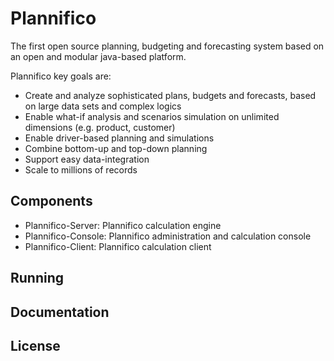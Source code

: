 Plannifico
==========

The first open source planning, budgeting and forecasting system based on an open and modular java-based platform.

Plannifico key goals are:
* Create and analyze sophisticated plans, budgets and forecasts, based on large data sets and complex logics
* Enable what-if analysis and scenarios simulation on unlimited dimensions (e.g. product, customer)
* Enable driver-based planning and simulations 
* Combine bottom-up and top-down planning
* Support easy data-integration
* Scale to millions of records
 
Components
----------

* Plannifico-Server:  Plannifico calculation engine
* Plannifico-Console: Plannifico administration and calculation console
* Plannifico-Client:  Plannifico calculation client

Running
-------

Documentation
----------

License
-------
